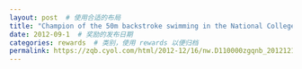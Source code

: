 ```yaml
---
layout: post  # 使用合适的布局
title: "Champion of the 50m backstroke swimming in the National College Student Sports Games (Cheng Meng)"  # 奖励名称
date: 2012-09-1  # 奖励的发布日期
categories: rewards  # 类别，使用 rewards 以便归档
permalink: https://zqb.cyol.com/html/2012-12/16/nw.D110000zgqnb_20121216_2-04.htm
---
```



